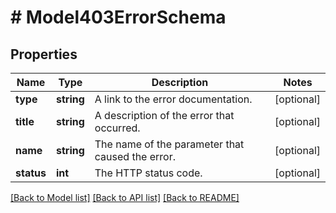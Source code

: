 # # Model403ErrorSchema

## Properties

Name | Type | Description | Notes
------------ | ------------- | ------------- | -------------
**type** | **string** | A link to the error documentation. | [optional]
**title** | **string** | A description of the error that occurred. | [optional]
**name** | **string** | The name of the parameter that caused the error. | [optional]
**status** | **int** | The HTTP status code. | [optional]

[[Back to Model list]](../../README.md#models) [[Back to API list]](../../README.md#endpoints) [[Back to README]](../../README.md)
